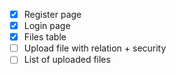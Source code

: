- [x] Register page
- [x] Login page
- [x] Files table
- [ ] Upload file with relation + security
- [ ] List of uploaded files
